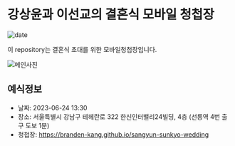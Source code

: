 # 강상윤과 이선교의 결혼식 모바일 청첩장
![date](https://img.shields.io/date/1642253400.svg?style=for-the-badge)

이 repository는 결혼식 초대를 위한 모바일청첩장입니다. 

![메인사진](https://github.com/sangyun-sunkyo-wedding/main/docs/images/main-background.jpg)

## 예식정보

* 날짜: 2023-06-24 13:30
* 장소: 서울특별시 강남구 테헤란로 322 한신인터밸리24빌딩, 4층 (선릉역 4번 출구 도보 1분)
* 청첩장: https://branden-kang.github.io/sangyun-sunkyo-wedding
